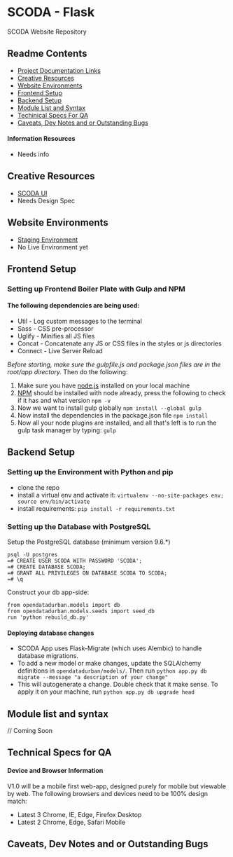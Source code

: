 # SCODA - Flask
SCODA Website Repository

## Readme Contents
- [Project Documentation Links](/README.md#project-documentation-links)
- [Creative Resources](/README.md#creative-resources)
- [Website Environments](/README.md#website-environments)
- [Frontend Setup](/README.md#frontend-setup)
- [Backend Setup](/README.md#backend-setup)
- [Module List and Syntax](/README.md#module-list-and-syntax)
- [Techinical Specs For QA](/README.md#technical-specs-for-qa)
- [Caveats, Dev Notes and or Outstanding Bugs](/README.md#caveats-dev-notes-and-or-outstanding-bugs)

#### Information Resources
- Needs info

## Creative Resources
- [SCODA UI](https://projects.invisionapp.com/d/main#/projects/prototypes/15567383)
- Needs Design Spec


## Website Environments
- [Staging Environment]()
- No Live Environment yet

## Frontend Setup
### Setting up Frontend Boiler Plate with Gulp and NPM
#### The following dependencies are being used:
- Util      - Log custom messages to the terminal
- Sass      - CSS pre-processor
- Uglify    - Minifies all JS files
- Concat    - Concatenate any JS or CSS files in the styles or js directories
- Connect   - Live Server Reload

_Before starting, make sure the gulpfile.js and package.json files are in the root/app directory._
Then do the following:
1. Make sure you have [node.js](https://nodejs.org/dist/v8.11.2/node-v8.11.2-x64.msi) installed on your local machine
2. [NPM](https://www.npmjs.com/get-npm) should be installed with node already, press the following to check if it has and what version
`npm -v`
3. Now we want to install gulp globally
`npm install --global gulp`
4. Now install the dependencies in the package.json file
`npm install`
5. Now all your node plugins are installed, and all that's left is to run the gulp task manager by typing:
`gulp`

## Backend Setup
### Setting up the Environment with Python and pip
* clone the repo
* install a virtual env and activate it: `virtualenv --no-site-packages env; source env/bin/activate`
* install requirements: `pip install -r requirements.txt`

### Setting up the Database with PostgreSQL
Setup the PostgreSQL database (minimum version 9.6.*)
```
psql -U postgres
=# CREATE USER SCODA WITH PASSWORD 'SCODA';
=# CREATE DATABASE SCODA;
=# GRANT ALL PRIVILEGES ON DATABASE SCODA TO SCODA;
=# \q
```
Construct your db app-side:
```
from opendatadurban.models import db
from opendatadurban.models.seeds import seed_db
run 'python rebuild_db.py'
```

#### Deploying database changes
* SCODA App uses Flask-Migrate (which uses Alembic) to handle database migrations.
* To add a new model or make changes, update the SQLAlchemy definitions in `opendatadurban/models/`. Then run
`python app.py db migrate --message "a description of your change"`
* This will autogenerate a change. Double check that it make sense. To apply it on your machine, run
`python app.py db upgrade head`

## Module list and syntax
// Coming Soon

## Technical Specs for QA

#### Device and Browser Information
V1.0 will be a mobile first web-app, designed purely for mobile but viewable by web.
The following browsers and devices need to be 100% design match:
- Latest 3 Chrome, IE, Edge, Firefox Desktop
- Latest 2 Chrome, Edge, Safari Mobile

## Caveats, Dev Notes and or Outstanding Bugs
